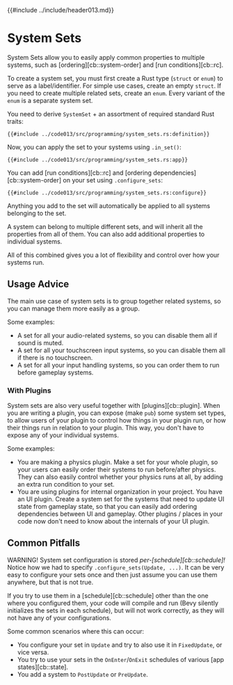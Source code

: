 {{#include ../include/header013.md}}

# System Sets

System Sets allow you to easily apply common properties to multiple systems,
such as [ordering][cb::system-order] and [run conditions][cb::rc].

To create a system set, you must first create a Rust type (`struct` or `enum`)
to serve as a label/identifier. For simple use cases, create an empty `struct`.
If you need to create multiple related sets, create an `enum`. Every variant
of the `enum` is a separate system set.

You need to derive `SystemSet` + an assortment of required standard Rust traits:

```rust,no_run,noplayground
{{#include ../code013/src/programming/system_sets.rs:definition}}
```

Now, you can apply the set to your systems using `.in_set()`:

```rust,no_run,noplayground
{{#include ../code013/src/programming/system_sets.rs:app}}
```

You can add [run conditions][cb::rc] and [ordering
dependencies][cb::system-order] on your set using `.configure_sets`:

```rust,no_run,noplayground
{{#include ../code013/src/programming/system_sets.rs:configure}}
```

Anything you add to the set will automatically be applied to all systems
belonging to the set.

A system can belong to multiple different sets, and will inherit all the
properties from all of them. You can also add additional properties to
individual systems.

All of this combined gives you a lot of flexibility and control over how your systems run.

## Usage Advice

The main use case of system sets is to group together related systems, so you can
manage them more easily as a group.

Some examples:
 - A set for all your audio-related systems, so you can disable them all if sound is muted.
 - A set for all your touchscreen input systems, so you can disable them all if there is no touchscreen.
 - A set for all your input handling systems, so you can order them to run before gameplay systems.

### With Plugins

System sets are also very useful together with [plugins][cb::plugin]. When you are writing
a plugin, you can expose (make `pub`) some system set types, to allow users of your
plugin to control how things in your plugin run, or how their things run in relation to
your plugin. This way, you don't have to expose any of your individual systems.

Some examples:
 - You are making a physics plugin. Make a set for your whole plugin, so your users can
   easily order their systems to run before/after physics. They can also easily control
   whether your physics runs at all, by adding an extra run condition to your set.
 - You are using plugins for internal organization in your project. You have an UI plugin.
   Create a system set for the systems that need to update UI state from gameplay state,
   so that you can easily add ordering dependencies between UI and gameplay. Other plugins
   / places in your code now don't need to know about the internals of your UI plugin.

## Common Pitfalls

WARNING! System set configuration is stored *per-[schedule][cb::schedule]!* Notice how
we had to specify `.configure_sets(Update, ...)`. It can be very easy to configure your
sets once and then just assume you can use them anywhere, but that is not true.

If you try to use them in a [schedule][cb::schedule] other than the one
where you configured them, your code will compile and run (Bevy silently
initializes the sets in each schedule), but will not work correctly, as they
will not have any of your configurations.

Some common scenarios where this can occur:
 - You configure your set in `Update` and try to also use it in `FixedUpdate`, or vice versa.
 - You try to use your sets in the `OnEnter`/`OnExit` schedules of various [app states][cb::state].
 - You add a system to `PostUpdate` or `PreUpdate`.
